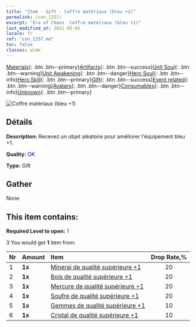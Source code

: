 ```yaml
---
title: "Item - Gift - Coffre matériaux (bleu +1)"
permalink: /con_1257/
excerpt: "Era of Chaos  Coffre matériaux (bleu +1)"
last_modified_at: 2021-05-05
locale: fr
ref: "con_1257.md"
toc: false
classes: wide
---
```

 [Materials](/ItemsFR/){: .btn .btn--primary}[Artifacts](/ItemsFR/Artifacts/){: .btn .btn--success}[Unit Soul](/ItemsFR/UnitSoul/){: .btn .btn--warning}[Unit Awakening](/ItemsFR/UnitAwakening/){: .btn .btn--danger}[Hero Soul](/ItemsFR/HeroSoul/){: .btn .btn--info}[Hero Skill](/ItemsFR/HeroSkill/){: .btn .btn--primary}[Gift](/ItemsFR/Gift/){: .btn .btn--success}[Event related](/ItemsFR/Events/){: .btn .btn--warning}[Avatars](/ItemsFR/Avatars/){: .btn .btn--danger}[Consumables](/ItemsFR/Consumables/){: .btn .btn--info}[Unknown](/ItemsFR/Unknown/){: .btn .btn--primary}

 ![Coffre matériaux (bleu +1)](/images/t/i_304002.png)

## Détails
 **Description:** Recevez un objet aléatoire pour améliorer l'équipement bleu +1.

 **Quality:** <span style="color: #0000CD">OK</span>

 **Type:** Gift

## Gather

  None

## This item contains:

 **Required Level to open:** 1

 3 You would get **1** item  from:

  | Nr | Amount |     Item    | Drop Rate,% |
  |:---|:-------|:------------|:---------:|
  | 1 |  **1x** | [Minerai de qualité supérieure +1](/ItemsFR/mat_19/) | 20 | 
  | 2 |  **1x** | [Bois de qualité supérieure +1](/ItemsFR/mat_20/) | 20 | 
  | 3 |  **1x** | [Mercure de qualité supérieure +1](/ItemsFR/mat_21/) | 20 | 
  | 4 |  **1x** | [Soufre de qualité supérieure +1](/ItemsFR/mat_22/) | 20 | 
  | 5 |  **1x** | [Gemmes de qualité supérieure +1](/ItemsFR/mat_23/) | 10 | 
  | 6 |  **1x** | [Cristal de qualité supérieure +1](/ItemsFR/mat_24/) | 10 | 
